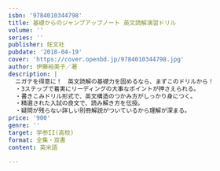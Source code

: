 ```yaml
---
isbn: '9784010344798'
title: 基礎からのジャンプアップノート 英文読解演習ドリル
volume: ''
series: ''
publisher: 旺文社
pubdate: '2018-04-19'
cover: 'https://cover.openbd.jp/9784010344798.jpg'
author: 伊藤裕美子／著
description: |
  ニガテを得意に！　英文読解の基礎力を固めるなら、まずこのドリルから！
  ・3ステップで着実にリーディングの大事なポイントが押さえられる。
  ・書きこみドリル形式で、英文構造のつかみ方がしっかり身につく。
  ・精選された入試の良文で、読み解き方を伝授。
  ・疑問が残らない詳しい別冊解説がついているから理解が深まる。
price: '900'
genre: ''
target: 学参II(高校)
format: 全集・双書
content: 英米語

---
```

